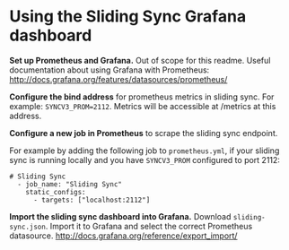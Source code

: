# Using the Sliding Sync Grafana dashboard

**Set up Prometheus and Grafana.** Out of scope for this readme. Useful documentation about using Grafana with Prometheus: http://docs.grafana.org/features/datasources/prometheus/

**Configure the bind address** for prometheus metrics in sliding sync. For example: `SYNCV3_PROM=2112`. Metrics will be accessible at /metrics at this address.

**Configure a new job in Prometheus** to scrape the sliding sync endpoint.

For example by adding the following job to `prometheus.yml`, if your sliding sync is running locally and you have `SYNCV3_PROM` configured to port 2112:

```
# Sliding Sync
  - job_name: "Sliding Sync"
    static_configs:
      - targets: ["localhost:2112"]
```

**Import the sliding sync dashboard into Grafana.** Download `sliding-sync.json`. Import it to Grafana and select the correct Prometheus datasource. http://docs.grafana.org/reference/export_import/